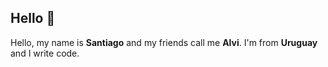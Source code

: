 ﻿## Hello 👋
Hello, my name is **Santiago** and my friends call me **Alvi**.
I'm from **Uruguay** and I write code.

